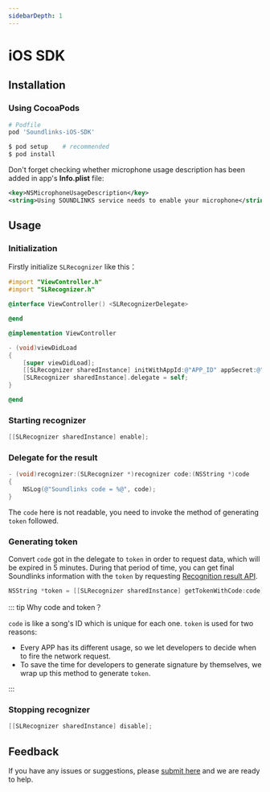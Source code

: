 ```yaml
---
sidebarDepth: 1
---
```


# iOS SDK

## Installation

### Using CocoaPods

```ruby
# Podfile
pod 'Soundlinks-iOS-SDK'
```

```bash
$ pod setup    # recommended
$ pod install
```

Don't forget checking whether microphone usage description has been added in app's **Info.plist** file:

```xml
<key>NSMicrophoneUsageDescription</key>
<string>Using SOUNDLINKS service needs to enable your microphone</string>
```

## Usage

### Initialization

Firstly initialize `SLRecognizer` like this：

```objective-c
#import "ViewController.h"
#import "SLRecognizer.h"

@interface ViewController() <SLRecognizerDelegate>

@end

@implementation ViewController

- (void)viewDidLoad
{
    [super viewDidLoad];
    [[SLRecognizer sharedInstance] initWithAppId:@"APP_ID" appSecret:@"APP_SECRET"];
    [SLRecognizer sharedInstance].delegate = self;
}

@end
```

### Starting recognizer

```objective-c
[[SLRecognizer sharedInstance] enable];
```

### Delegate for the result

```objective-c
- (void)recognizer:(SLRecognizer *)recognizer code:(NSString *)code
{
    NSLog(@"Soundlinks code = %@", code);
}
```

The `code` here is not readable, you need to invoke the method of generating `token` followed.

### Generating token

Convert `code` got in the delegate to `token` in order to request data, which will be expired in 5 minutes. During that period of time, you can get final Soundlinks information with the `token` by requesting [Recognition result API](/result/).

```objective-c
NSString *token = [[SLRecognizer sharedInstance] getTokenWithCode:code];
```

::: tip Why code and token？

`code` is like a song's ID which is unique for each one. `token` is used for two reasons:

- Every APP has its different usage, so we let developers to decide when to fire the network request.
- To save the time for developers to generate signature by themselves, we wrap up this method to generate `token`.

:::

### Stopping recognizer

```objective-c
[[SLRecognizer sharedInstance] disable];
```

## Feedback

If you have any issues or suggestions, please [submit here](https://github.com/soundlinks/Soundlinks-iOS-SDK/issues/new) and we are ready to help.

